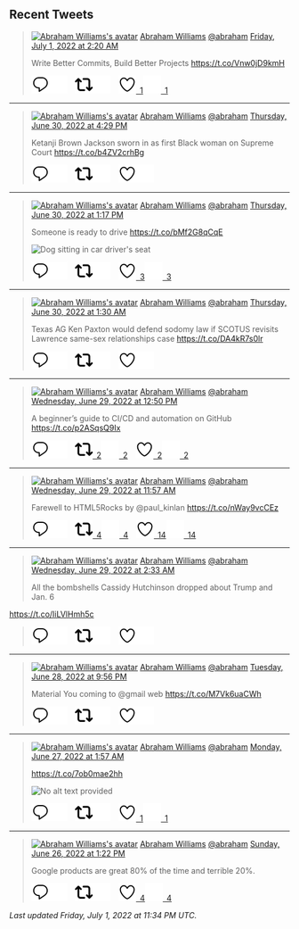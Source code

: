 ## Recent Tweets

> [![Abraham Williams's avatar](https://pbs.twimg.com/profile_images/897079141719195648/_mvh-QJH_mini.jpg)](https://twitter.com/abraham) [Abraham Williams](https://twitter.com/abraham) [@abraham](https://twitter.com/abraham) [Friday, July 1, 2022 at 2:20 AM](https://twitter.com/abraham/status/1542694483770462209)
>
> Write Better Commits, Build Better Projects https://t.co/Vnw0jD9kmH
>
> [![Reply](./images/reply_light.svg#gh-light-mode-only "Reply")](https://twitter.com/intent/tweet?in_reply_to=1542694483770462209#gh-light-mode-only)[![Reply](./images/reply.svg#gh-dark-mode-only "Reply")](https://twitter.com/intent/tweet?in_reply_to=1542694483770462209#gh-dark-mode-only)&emsp;[![Retweet](./images/retweet_light.svg#gh-light-mode-only "Retweet")](https://twitter.com/intent/retweet?tweet_id=1542694483770462209#gh-light-mode-only)[![Retweet](./images/retweet.svg#gh-dark-mode-only "Retweet")](https://twitter.com/intent/retweet?tweet_id=1542694483770462209#gh-dark-mode-only)&emsp;[![Like](./images/like_light.svg#gh-light-mode-only "Like")&ensp;1](https://twitter.com/intent/favorite?tweet_id=1542694483770462209#gh-light-mode-only)[![Like](./images/like.svg#gh-dark-mode-only "Like")&ensp;1](https://twitter.com/intent/favorite?tweet_id=1542694483770462209#gh-dark-mode-only)


---

> [![Abraham Williams's avatar](https://pbs.twimg.com/profile_images/897079141719195648/_mvh-QJH_mini.jpg)](https://twitter.com/abraham) [Abraham Williams](https://twitter.com/abraham) [@abraham](https://twitter.com/abraham) [Thursday, June 30, 2022 at 4:29 PM](https://twitter.com/abraham/status/1542545978200399873)
>
> Ketanji Brown Jackson sworn in as first Black woman on Supreme Court https://t.co/b4ZV2crhBg
>
> [![Reply](./images/reply_light.svg#gh-light-mode-only "Reply")](https://twitter.com/intent/tweet?in_reply_to=1542545978200399873#gh-light-mode-only)[![Reply](./images/reply.svg#gh-dark-mode-only "Reply")](https://twitter.com/intent/tweet?in_reply_to=1542545978200399873#gh-dark-mode-only)&emsp;[![Retweet](./images/retweet_light.svg#gh-light-mode-only "Retweet")](https://twitter.com/intent/retweet?tweet_id=1542545978200399873#gh-light-mode-only)[![Retweet](./images/retweet.svg#gh-dark-mode-only "Retweet")](https://twitter.com/intent/retweet?tweet_id=1542545978200399873#gh-dark-mode-only)&emsp;[![Like](./images/like_light.svg#gh-light-mode-only "Like")](https://twitter.com/intent/favorite?tweet_id=1542545978200399873#gh-light-mode-only)[![Like](./images/like.svg#gh-dark-mode-only "Like")](https://twitter.com/intent/favorite?tweet_id=1542545978200399873#gh-dark-mode-only)


---

> [![Abraham Williams's avatar](https://pbs.twimg.com/profile_images/897079141719195648/_mvh-QJH_mini.jpg)](https://twitter.com/abraham) [Abraham Williams](https://twitter.com/abraham) [@abraham](https://twitter.com/abraham) [Thursday, June 30, 2022 at 1:17 PM](https://twitter.com/abraham/status/1542497473792466944)
>
> Someone is ready to drive https://t.co/bMf2G8qCqE
>
> ![Dog sitting in car driver's seat ](https://pbs.twimg.com/media/FWgNGclX0AE-Y3N.jpg)
>
> [![Reply](./images/reply_light.svg#gh-light-mode-only "Reply")](https://twitter.com/intent/tweet?in_reply_to=1542497473792466944#gh-light-mode-only)[![Reply](./images/reply.svg#gh-dark-mode-only "Reply")](https://twitter.com/intent/tweet?in_reply_to=1542497473792466944#gh-dark-mode-only)&emsp;[![Retweet](./images/retweet_light.svg#gh-light-mode-only "Retweet")](https://twitter.com/intent/retweet?tweet_id=1542497473792466944#gh-light-mode-only)[![Retweet](./images/retweet.svg#gh-dark-mode-only "Retweet")](https://twitter.com/intent/retweet?tweet_id=1542497473792466944#gh-dark-mode-only)&emsp;[![Like](./images/like_light.svg#gh-light-mode-only "Like")&ensp;3](https://twitter.com/intent/favorite?tweet_id=1542497473792466944#gh-light-mode-only)[![Like](./images/like.svg#gh-dark-mode-only "Like")&ensp;3](https://twitter.com/intent/favorite?tweet_id=1542497473792466944#gh-dark-mode-only)


---

> [![Abraham Williams's avatar](https://pbs.twimg.com/profile_images/897079141719195648/_mvh-QJH_mini.jpg)](https://twitter.com/abraham) [Abraham Williams](https://twitter.com/abraham) [@abraham](https://twitter.com/abraham) [Thursday, June 30, 2022 at 1:30 AM](https://twitter.com/abraham/status/1542319576872017921)
>
> Texas AG Ken Paxton would defend sodomy law if SCOTUS revisits Lawrence same-sex relationships case https://t.co/DA4kR7s0lr
>
> [![Reply](./images/reply_light.svg#gh-light-mode-only "Reply")](https://twitter.com/intent/tweet?in_reply_to=1542319576872017921#gh-light-mode-only)[![Reply](./images/reply.svg#gh-dark-mode-only "Reply")](https://twitter.com/intent/tweet?in_reply_to=1542319576872017921#gh-dark-mode-only)&emsp;[![Retweet](./images/retweet_light.svg#gh-light-mode-only "Retweet")](https://twitter.com/intent/retweet?tweet_id=1542319576872017921#gh-light-mode-only)[![Retweet](./images/retweet.svg#gh-dark-mode-only "Retweet")](https://twitter.com/intent/retweet?tweet_id=1542319576872017921#gh-dark-mode-only)&emsp;[![Like](./images/like_light.svg#gh-light-mode-only "Like")](https://twitter.com/intent/favorite?tweet_id=1542319576872017921#gh-light-mode-only)[![Like](./images/like.svg#gh-dark-mode-only "Like")](https://twitter.com/intent/favorite?tweet_id=1542319576872017921#gh-dark-mode-only)


---

> [![Abraham Williams's avatar](https://pbs.twimg.com/profile_images/897079141719195648/_mvh-QJH_mini.jpg)](https://twitter.com/abraham) [Abraham Williams](https://twitter.com/abraham) [@abraham](https://twitter.com/abraham) [Wednesday, June 29, 2022 at 12:50 PM](https://twitter.com/abraham/status/1542128473656942592)
>
> A beginner’s guide to CI/CD and automation on GitHub https://t.co/p2ASqsQ9Ix
>
> [![Reply](./images/reply_light.svg#gh-light-mode-only "Reply")](https://twitter.com/intent/tweet?in_reply_to=1542128473656942592#gh-light-mode-only)[![Reply](./images/reply.svg#gh-dark-mode-only "Reply")](https://twitter.com/intent/tweet?in_reply_to=1542128473656942592#gh-dark-mode-only)&emsp;[![Retweet](./images/retweet_light.svg#gh-light-mode-only "Retweet")&ensp;2](https://twitter.com/intent/retweet?tweet_id=1542128473656942592#gh-light-mode-only)[![Retweet](./images/retweet.svg#gh-dark-mode-only "Retweet")&ensp;2](https://twitter.com/intent/retweet?tweet_id=1542128473656942592#gh-dark-mode-only)&emsp;[![Like](./images/like_light.svg#gh-light-mode-only "Like")&ensp;2](https://twitter.com/intent/favorite?tweet_id=1542128473656942592#gh-light-mode-only)[![Like](./images/like.svg#gh-dark-mode-only "Like")&ensp;2](https://twitter.com/intent/favorite?tweet_id=1542128473656942592#gh-dark-mode-only)


---

> [![Abraham Williams's avatar](https://pbs.twimg.com/profile_images/897079141719195648/_mvh-QJH_mini.jpg)](https://twitter.com/abraham) [Abraham Williams](https://twitter.com/abraham) [@abraham](https://twitter.com/abraham) [Wednesday, June 29, 2022 at 11:57 AM](https://twitter.com/abraham/status/1542115085023383553)
>
> Farewell to HTML5Rocks by @paul_kinlan https://t.co/nWay9vcCEz
>
> [![Reply](./images/reply_light.svg#gh-light-mode-only "Reply")](https://twitter.com/intent/tweet?in_reply_to=1542115085023383553#gh-light-mode-only)[![Reply](./images/reply.svg#gh-dark-mode-only "Reply")](https://twitter.com/intent/tweet?in_reply_to=1542115085023383553#gh-dark-mode-only)&emsp;[![Retweet](./images/retweet_light.svg#gh-light-mode-only "Retweet")&ensp;4](https://twitter.com/intent/retweet?tweet_id=1542115085023383553#gh-light-mode-only)[![Retweet](./images/retweet.svg#gh-dark-mode-only "Retweet")&ensp;4](https://twitter.com/intent/retweet?tweet_id=1542115085023383553#gh-dark-mode-only)&emsp;[![Like](./images/like_light.svg#gh-light-mode-only "Like")&ensp;14](https://twitter.com/intent/favorite?tweet_id=1542115085023383553#gh-light-mode-only)[![Like](./images/like.svg#gh-dark-mode-only "Like")&ensp;14](https://twitter.com/intent/favorite?tweet_id=1542115085023383553#gh-dark-mode-only)


---

> [![Abraham Williams's avatar](https://pbs.twimg.com/profile_images/897079141719195648/_mvh-QJH_mini.jpg)](https://twitter.com/abraham) [Abraham Williams](https://twitter.com/abraham) [@abraham](https://twitter.com/abraham) [Wednesday, June 29, 2022 at 2:33 AM](https://twitter.com/abraham/status/1541973101063413764)
>
> All the bombshells Cassidy Hutchinson dropped about Trump and Jan. 6

https://t.co/IiLVlHmh5c
>
> [![Reply](./images/reply_light.svg#gh-light-mode-only "Reply")](https://twitter.com/intent/tweet?in_reply_to=1541973101063413764#gh-light-mode-only)[![Reply](./images/reply.svg#gh-dark-mode-only "Reply")](https://twitter.com/intent/tweet?in_reply_to=1541973101063413764#gh-dark-mode-only)&emsp;[![Retweet](./images/retweet_light.svg#gh-light-mode-only "Retweet")](https://twitter.com/intent/retweet?tweet_id=1541973101063413764#gh-light-mode-only)[![Retweet](./images/retweet.svg#gh-dark-mode-only "Retweet")](https://twitter.com/intent/retweet?tweet_id=1541973101063413764#gh-dark-mode-only)&emsp;[![Like](./images/like_light.svg#gh-light-mode-only "Like")](https://twitter.com/intent/favorite?tweet_id=1541973101063413764#gh-light-mode-only)[![Like](./images/like.svg#gh-dark-mode-only "Like")](https://twitter.com/intent/favorite?tweet_id=1541973101063413764#gh-dark-mode-only)


---

> [![Abraham Williams's avatar](https://pbs.twimg.com/profile_images/897079141719195648/_mvh-QJH_mini.jpg)](https://twitter.com/abraham) [Abraham Williams](https://twitter.com/abraham) [@abraham](https://twitter.com/abraham) [Tuesday, June 28, 2022 at 9:56 PM](https://twitter.com/abraham/status/1541903373691125766)
>
> Material You coming to @gmail web
https://t.co/M7Vk6uaCWh
>
> [![Reply](./images/reply_light.svg#gh-light-mode-only "Reply")](https://twitter.com/intent/tweet?in_reply_to=1541903373691125766#gh-light-mode-only)[![Reply](./images/reply.svg#gh-dark-mode-only "Reply")](https://twitter.com/intent/tweet?in_reply_to=1541903373691125766#gh-dark-mode-only)&emsp;[![Retweet](./images/retweet_light.svg#gh-light-mode-only "Retweet")](https://twitter.com/intent/retweet?tweet_id=1541903373691125766#gh-light-mode-only)[![Retweet](./images/retweet.svg#gh-dark-mode-only "Retweet")](https://twitter.com/intent/retweet?tweet_id=1541903373691125766#gh-dark-mode-only)&emsp;[![Like](./images/like_light.svg#gh-light-mode-only "Like")](https://twitter.com/intent/favorite?tweet_id=1541903373691125766#gh-light-mode-only)[![Like](./images/like.svg#gh-dark-mode-only "Like")](https://twitter.com/intent/favorite?tweet_id=1541903373691125766#gh-dark-mode-only)


---

> [![Abraham Williams's avatar](https://pbs.twimg.com/profile_images/897079141719195648/_mvh-QJH_mini.jpg)](https://twitter.com/abraham) [Abraham Williams](https://twitter.com/abraham) [@abraham](https://twitter.com/abraham) [Monday, June 27, 2022 at 1:57 AM](https://twitter.com/abraham/status/1541239344245182464)
>
> https://t.co/7ob0mae2hh
>
> ![No alt text provided](https://pbs.twimg.com/media/FWOVAWjWYAAorhs.jpg)
>
> [![Reply](./images/reply_light.svg#gh-light-mode-only "Reply")](https://twitter.com/intent/tweet?in_reply_to=1541239344245182464#gh-light-mode-only)[![Reply](./images/reply.svg#gh-dark-mode-only "Reply")](https://twitter.com/intent/tweet?in_reply_to=1541239344245182464#gh-dark-mode-only)&emsp;[![Retweet](./images/retweet_light.svg#gh-light-mode-only "Retweet")](https://twitter.com/intent/retweet?tweet_id=1541239344245182464#gh-light-mode-only)[![Retweet](./images/retweet.svg#gh-dark-mode-only "Retweet")](https://twitter.com/intent/retweet?tweet_id=1541239344245182464#gh-dark-mode-only)&emsp;[![Like](./images/like_light.svg#gh-light-mode-only "Like")&ensp;1](https://twitter.com/intent/favorite?tweet_id=1541239344245182464#gh-light-mode-only)[![Like](./images/like.svg#gh-dark-mode-only "Like")&ensp;1](https://twitter.com/intent/favorite?tweet_id=1541239344245182464#gh-dark-mode-only)


---

> [![Abraham Williams's avatar](https://pbs.twimg.com/profile_images/897079141719195648/_mvh-QJH_mini.jpg)](https://twitter.com/abraham) [Abraham Williams](https://twitter.com/abraham) [@abraham](https://twitter.com/abraham) [Sunday, June 26, 2022 at 1:22 PM](https://twitter.com/abraham/status/1541049334661349377)
>
> Google products are great 80% of the time and terrible 20%.
>
> [![Reply](./images/reply_light.svg#gh-light-mode-only "Reply")](https://twitter.com/intent/tweet?in_reply_to=1541049334661349377#gh-light-mode-only)[![Reply](./images/reply.svg#gh-dark-mode-only "Reply")](https://twitter.com/intent/tweet?in_reply_to=1541049334661349377#gh-dark-mode-only)&emsp;[![Retweet](./images/retweet_light.svg#gh-light-mode-only "Retweet")](https://twitter.com/intent/retweet?tweet_id=1541049334661349377#gh-light-mode-only)[![Retweet](./images/retweet.svg#gh-dark-mode-only "Retweet")](https://twitter.com/intent/retweet?tweet_id=1541049334661349377#gh-dark-mode-only)&emsp;[![Like](./images/like_light.svg#gh-light-mode-only "Like")&ensp;4](https://twitter.com/intent/favorite?tweet_id=1541049334661349377#gh-light-mode-only)[![Like](./images/like.svg#gh-dark-mode-only "Like")&ensp;4](https://twitter.com/intent/favorite?tweet_id=1541049334661349377#gh-dark-mode-only)


_Last updated Friday, July 1, 2022 at 11:34 PM UTC._

